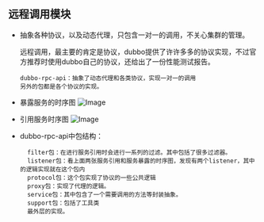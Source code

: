 ## 远程调用模块
  * 抽象各种协议，以及动态代理，只包含一对一的调用，不关心集群的管理。
    
    远程调用，最主要的肯定是协议，dubbo提供了许许多多的协议实现，不过官方推荐时使用dubbo自己的协议，还给出了一份性能测试报告。
    
        dubbo-rpc-api：抽象了动态代理和各类协议，实现一对一的调用
        另外的包都是各个协议的实现。
        
  * 暴露服务的时序图
  ![Image](https://segmentfault.com/img/remote/1460000017787524)
  
  * 引用服务时序图
  ![Image](https://segmentfault.com/img/remote/1460000017787525)
  
  * dubbo-rpc-api中包结构：
  
          filter包：在进行服务引用时会进行一系列的过滤。其中包括了很多过滤器。
          listener包：看上面两张服务引用和服务暴露的时序图，发现有两个listener，其中的逻辑实现就在这个包内
          protocol包：这个包实现了协议的一些公共逻辑
          proxy包：实现了代理的逻辑。
          service包：其中包含了一个需要调用的方法等封装抽象。
          support包：包括了工具类
          最外层的实现。
  
